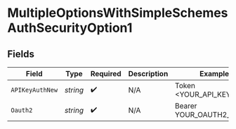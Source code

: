 # MultipleOptionsWithSimpleSchemesAuthSecurityOption1


## Fields

| Field                    | Type                     | Required                 | Description              | Example                  |
| ------------------------ | ------------------------ | ------------------------ | ------------------------ | ------------------------ |
| `APIKeyAuthNew`          | *string*                 | :heavy_check_mark:       | N/A                      | Token <YOUR_API_KEY>     |
| `Oauth2`                 | *string*                 | :heavy_check_mark:       | N/A                      | Bearer YOUR_OAUTH2_TOKEN |